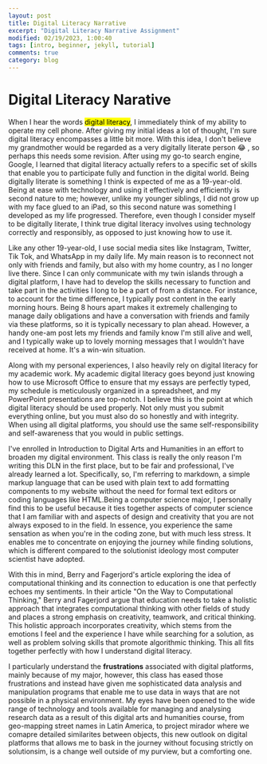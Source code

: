 ```yaml
---
layout: post
title: Digital Literacy Narrative
excerpt: "Digital Literacy Narrative Assignment"
modified: 02/19/2023, 1:00:40
tags: [intro, beginner, jekyll, tutorial]
comments: true
category: blog
---
```


# Digital Literacy Narative

When I hear the words <mark>digital literacy</mark>, I immediately think of my ability to operate my cell phone. After giving my initial ideas a lot of thought, I'm sure digital literacy encompasses a little bit more. With this idea, I don't believe my grandmother would be regarded as a very digitally literate person :joy: , so perhaps this needs some revision. After using my go-to search engine, Google, I learned that digital literacy actually refers to a specific set of skills that enable you to participate fully and function in the digital world. Being digitally literate is something I think is expected of me as a 19-year-old. Being at ease with technology and using it effectively and efficiently is second nature to me; however, unlike my younger siblings, I did not grow up with my face glued to an iPad, so this second nature was something I developed as my life progressed. Therefore, even though I consider myself to be digitally literate, I think true digital literacy involves using technology correctly and responsibly, as opposed to just knowing how to use it.

Like any other 19-year-old, I use social media sites like Instagram, Twitter, Tik Tok, and WhatsApp in my daily life. My main reason is to reconnect not only with friends and family, but also with my home country, as I no longer live there. Since I can only communicate with my twin islands through a digital platform, I have had to develop the skills necessary to function and take part in the activities I long to be a part of from a distance. For instance, to account for the time difference, I typically post content in the early morning hours. Being 8 hours apart makes it extremely challenging to manage daily obligations and have a conversation with friends and family via these platforms, so it is typically necessary to plan ahead. However, a handy one-am post lets my friends and family know I'm still alive and well, and I typically wake up to lovely morning messages that I wouldn't have received at home. It's a win-win situation.

Along with my personal experiences, I also heavily rely on digital literacy for my academic work. My academic digital literacy goes beyond just knowing how to use Microsoft Office to ensure that my essays are perfectly typed, my schedule is meticulously organized in a spreadsheet, and my PowerPoint presentations are top-notch. I believe this is the point at which digital literacy should be used properly. Not only must you submit everything online, but you must also do so honestly and with integrity. When using all digital platforms, you should use the same self-responsibility and self-awareness that you would in public settings.

I've enrolled in Introduction to Digital Arts and Humanities in an effort to broaden my digital environment. This class is really the only reason I'm writing this DLN in the first place, but to be fair and professional, I've already learned a lot. Specifically, so, I'm referring to markdown, a simple markup language that can be used with plain text to add formatting components to my website without the need for formal text editors or coding languages like HTML.Being a computer science major, I personally find this to be useful because it ties together aspects of computer science that I am familiar with and aspects of design and creativity that you are not always exposed to in the field. In essence, you experience the same sensation as when you're in the coding zone, but with much less stress. It enables me to concentrate on enjoying the journey while finding solutions, which is different compared to the solutionist ideology most computer scientist have adopted. 

With this in mind, Berry and Fagerjord's article exploring the idea of computational thinking and its connection to education is one that perfectly echoes my sentiments. In their article "On the Way to Computational Thinking," Berry and Fagerjord argue that education needs to take a holistic approach that integrates computational thinking with other fields of study and places a strong emphasis on creativity, teamwork, and critical thinking. This holistic approach incorporates creativity, which stems from the emotions I feel and the experience I have while searching for a solution, as well as problem solving skills that promote algorithmic thinking. This all fits together perfectly with how I understand digital literacy.

 I particularly understand the **frustrations** associated with digital platforms, mainly because of my major, however, this class has eased those frustrations and instead have given me sophisticated data analysis and manipulation programs that enable me to use data in ways that are not possible in a physical environment. My eyes have been opened to the wide range of technology and tools available for managing and analysing research data as a result of this digital arts and humanities course, from geo-mapping street names in Latin America, to project mirador where we comapre detailed similarites between objects, this new outlook on digital platforms that allows me to bask in the journey without focusing strictly on solutionsim, is a change well outside of my purview, but a comforting one. 

